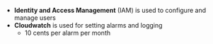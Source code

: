 - **Identity and Access Management** (IAM) is used to configure and manage users
- **Cloudwatch** is used for setting alarms and logging
  - 10 cents per alarm per month
